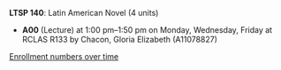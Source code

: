**LTSP 140**: Latin American Novel (4 units)

- **A00** (Lecture) at 1:00 pm–1:50 pm on Monday, Wednesday, Friday at RCLAS R133 by Chacon, Gloria Elizabeth (A11078827)

[Enrollment numbers over time](./LTSP140.tsv)
